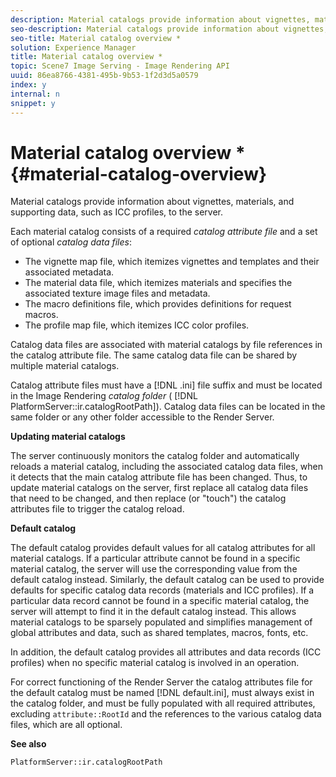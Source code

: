 ```yaml
---
description: Material catalogs provide information about vignettes, materials, and supporting data, such as ICC profiles, to the server.
seo-description: Material catalogs provide information about vignettes, materials, and supporting data, such as ICC profiles, to the server.
seo-title: Material catalog overview *
solution: Experience Manager
title: Material catalog overview *
topic: Scene7 Image Serving - Image Rendering API
uuid: 86ea8766-4381-495b-9b53-1f2d3d5a0579
index: y
internal: n
snippet: y
---
```


# Material catalog overview *{#material-catalog-overview}

Material catalogs provide information about vignettes, materials, and supporting data, such as ICC profiles, to the server.

Each material catalog consists of a required *catalog attribute file* and a set of optional *catalog data files*:

* The vignette map file, which itemizes vignettes and templates and their associated metadata. 
* The material data file, which itemizes materials and specifies the associated texture image files and metadata. 
* The macro definitions file, which provides definitions for request macros. 
* The profile map file, which itemizes ICC color profiles.

Catalog data files are associated with material catalogs by file references in the catalog attribute file. The same catalog data file can be shared by multiple material catalogs.

Catalog attribute files must have a [!DNL .ini] file suffix and must be located in the Image Rendering *catalog folder* ( [!DNL PlatformServer::ir.catalogRootPath]). Catalog data files can be located in the same folder or any other folder accessible to the Render Server.

**Updating material catalogs**

The server continuously monitors the catalog folder and automatically reloads a material catalog, including the associated catalog data files, when it detects that the main catalog attribute file has been changed. Thus, to update material catalogs on the server, first replace all catalog data files that need to be changed, and then replace (or "touch") the catalog attributes file to trigger the catalog reload.

**Default catalog**

The default catalog provides default values for all catalog attributes for all material catalogs. If a particular attribute cannot be found in a specific material catalog, the server will use the corresponding value from the default catalog instead. Similarly, the default catalog can be used to provide defaults for specific catalog data records (materials and ICC profiles). If a particular data record cannot be found in a specific material catalog, the server will attempt to find it in the default catalog instead. This allows material catalogs to be sparsely populated and simplifies management of global attributes and data, such as shared templates, macros, fonts, etc.

In addition, the default catalog provides all attributes and data records (ICC profiles) when no specific material catalog is involved in an operation.

For correct functioning of the Render Server the catalog attributes file for the default catalog must be named [!DNL default.ini], must always exist in the catalog folder, and must be fully populated with all required attributes, excluding `attribute::RootId` and the references to the various catalog data files, which are all optional.

**See also**

`PlatformServer::ir.catalogRootPath` 
